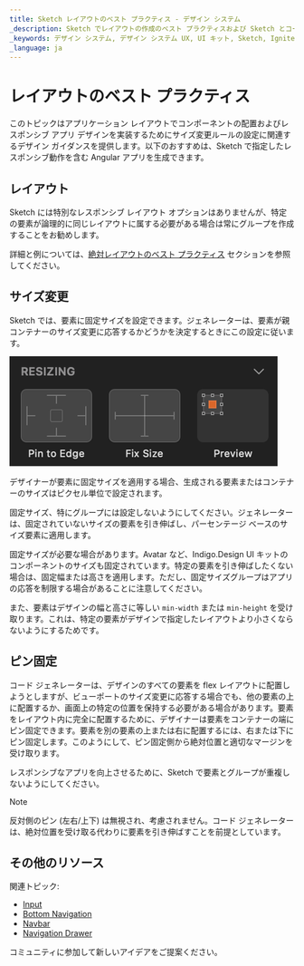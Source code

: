 ```yaml
---
title: Sketch レイアウトのベスト プラクティス - デザイン システム
_description: Sketch でレイアウトの作成のベスト プラクティスおよび Sketch とコード生成後の Angular アプリでレスポンシブ動作の結果になるサイズ変更構成のベスト プラクティス。
_keywords: デザイン システム, デザイン システム UX, UI キット, Sketch, Ignite UI for Angular, Sketch to Angular, Angular, Angular デザイン システム, Sketch からコードをエクスポート, Angular 用のデザイン キット, Sketch UI キット
_language: ja
---
```


# レイアウトのベスト プラクティス

このトピックはアプリケーション レイアウトでコンポーネントの配置およびレスポンシブ アプリ デザインを実装するためにサイズ変更ルールの設定に関連するデザイン ガイダンスを提供します。以下のおすすめは、Sketch で指定したレスポンシブ動作を含む Angular アプリを生成できます。


## レイアウト

Sketch には特別なレスポンシブ レイアウト オプションはありませんが、特定の要素が論理的に同じレイアウトに属する必要がある場合は常にグループを作成することをお勧めします。

詳細と例については、[絶対レイアウトのベスト プラクティス](./best-layout-practices.md#レイアウト) セクションを参照してください。

## サイズ変更

Sketch では、要素に固定サイズを設定できます。ジェネレーターは、要素が親コンテナーのサイズ変更に応答するかどうかを決定するときにこの設定に従います。

<img class="responsive-img" src="./images/sketch_fixed_size.png" />

デザイナーが要素に固定サイズを適用する場合、生成される要素またはコンテナーのサイズはピクセル単位で設定されます。

固定サイズ、特にグループには設定しないようにしてください。ジェネレーターは、固定されていないサイズの要素を引き伸ばし、パーセンテージ ベースのサイズ要素に適用します。

固定サイズが必要な場合があります。Avatar など、Indigo.Design UI キットのコンポーネントのサイズも固定されています。特定の要素を引き伸ばしたくない場合は、固定幅または高さを適用します。ただし、固定サイズグループはアプリの応答を制限する場合があることに注意してください。

また、要素はデザインの幅と高さに等しい `min-width` または `min-height` を受け取ります。これは、特定の要素がデザインで指定したレイアウトより小さくならないようにするためです。

## ピン固定
コード ジェネレーターは、デザインのすべての要素を flex レイアウトに配置しようとしますが、ビューポートのサイズ変更に応答する場合でも、他の要素の上に配置するか、画面上の特定の位置を保持する必要がある場合があります。要素をレイアウト内に完全に配置するために、デザイナーは要素をコンテナーの端にピン固定できます。要素を別の要素の上または右に配置するには、右または下にピン固定します。このようにして、ピン固定側から絶対位置と適切なマージンを受け取ります。

レスポンシブなアプリを向上させるために、Sketch で要素とグループが重複しないようにしてください。

> [!Note]
> 反対側のピン (左右/上下) は無視され、考慮されません。コード ジェネレーターは、絶対位置を受け取る代わりに要素を引き伸ばすことを前提としています。

## その他のリソース

関連トピック:

- [Input](components/input.md)
- [Bottom Navigation](components/bottom-nav.md)
- [Navbar](components/navbar.md)
- [Navigation Drawer](components/nav-drawer.md)
  <div class="divider--half"></div>

コミュニティに参加して新しいアイデアをご提案ください。


